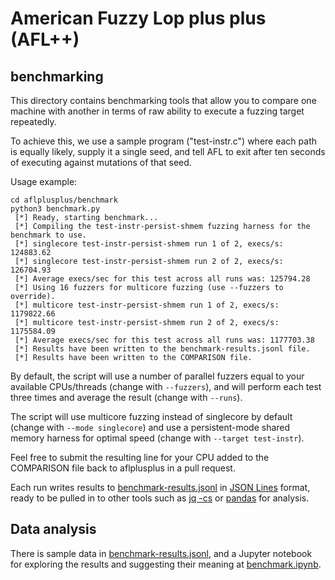# American Fuzzy Lop plus plus (AFL++)

## benchmarking

This directory contains benchmarking tools that allow you to compare one machine
with another in terms of raw ability to execute a fuzzing target repeatedly.

To achieve this, we use a sample program ("test-instr.c") where each path is
equally likely, supply it a single seed, and tell AFL to exit after ten
seconds of executing against mutations of that seed.

Usage example:

```
cd aflplusplus/benchmark
python3 benchmark.py
 [*] Ready, starting benchmark...
 [*] Compiling the test-instr-persist-shmem fuzzing harness for the benchmark to use.
 [*] singlecore test-instr-persist-shmem run 1 of 2, execs/s: 124883.62
 [*] singlecore test-instr-persist-shmem run 2 of 2, execs/s: 126704.93
 [*] Average execs/sec for this test across all runs was: 125794.28
 [*] Using 16 fuzzers for multicore fuzzing (use --fuzzers to override).
 [*] multicore test-instr-persist-shmem run 1 of 2, execs/s: 1179822.66
 [*] multicore test-instr-persist-shmem run 2 of 2, execs/s: 1175584.09
 [*] Average execs/sec for this test across all runs was: 1177703.38
 [*] Results have been written to the benchmark-results.jsonl file.
 [*] Results have been written to the COMPARISON file.
```

By default, the script will use a number of parallel fuzzers equal to your
available CPUs/threads (change with `--fuzzers`), and will perform each test
three times and average the result (change with `--runs`).

The script will use multicore fuzzing instead of singlecore by default (change
with `--mode singlecore`) and use a persistent-mode shared memory harness for
optimal speed (change with `--target test-instr`).

Feel free to submit the resulting line for your CPU added to the COMPARISON
file back to aflplusplus in a pull request.

Each run writes results to [benchmark-results.jsonl](benchmark-results.jsonl)
in [JSON Lines](https://jsonlines.org/) format, ready to be pulled in to other
tools such as [jq -cs](https://jqlang.github.io/jq/) or
[pandas](https://pandas.pydata.org/) for analysis.

## Data analysis

There is sample data in [benchmark-results.jsonl](benchmark-results.jsonl), and
a Jupyter notebook for exploring the results and suggesting their meaning at
[benchmark.ipynb](benchmark.ipynb).

